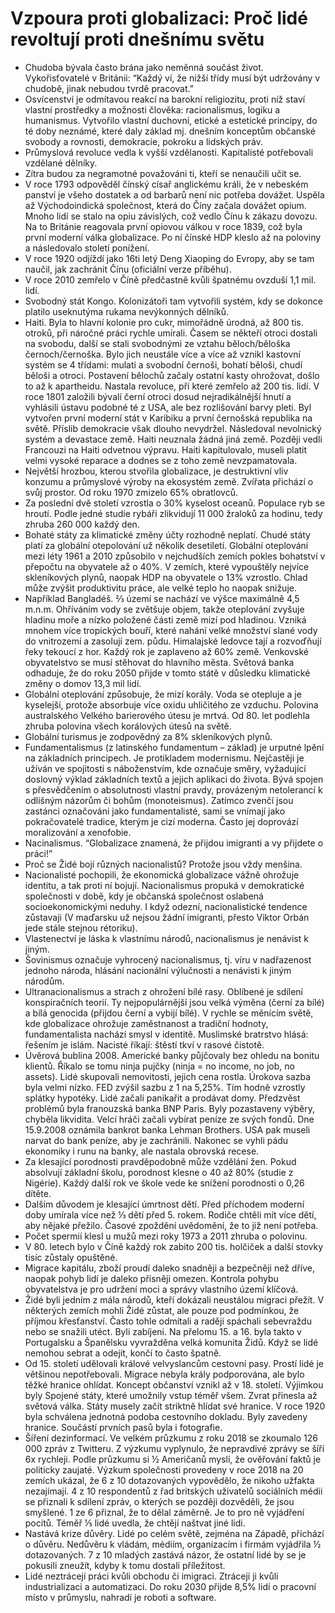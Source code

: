 # Vzpoura proti globalizaci: Proč lidé revoltují proti dnešnímu světu
* Chudoba bývala často brána jako neměnná součást život. Vykořisťovatelé v Británii: “Každý ví, že nižší třídy musí být udržovány v chudobě, jinak nebudou tvrdě pracovat.”
* Osvícenství je odmítavou reakcí na barokní religiozitu, proti níž staví vlastní prostředky a možnosti člověka: racionalismus, logiku a humanismus. Vytvořilo vlastní duchovní, etické a estetické principy, do té doby neznámé, které daly základ mj. dnešním konceptům občanské svobody a rovnosti, demokracie, pokroku a lidských práv.
* Průmyslová revoluce vedla k vyšší vzdělanosti. Kapitalisté potřebovali vzdělané dělníky.
* Zítra budou za negramotné považováni ti, kteří se nenaučili učit se.
* V roce 1793 odpověděl čínský císař anglickému králi, že v nebeském panství je všeho dostatek a od barbarů není nic potřeba dovážet. Uspěla až Východoindická společnost, která do Číny začala dovážet opium. Mnoho lidí se stalo na opiu závislých, což vedlo Čínu k zákazu dovozu. Na to Británie reagovala první opiovou válkou v roce 1839, což byla první moderní válka globalizace. Po ní čínské HDP kleslo až na poloviny a následovalo století ponížení.
* V roce 1920 odjíždí jako 16ti letý Deng Xiaoping do Evropy, aby se tam naučil, jak zachránit Čínu (oficiální verze příběhu).
* V roce 2010 zemřelo v Číně předčastně kvůli špatnému ovzduší 1,1 mil. lidí.
* Svobodný stát Kongo. Kolonizátoři tam vytvořili systém, kdy se dokonce platilo useknutýma rukama nevýkonných dělníků.
* Haiti. Byla to hlavní kolonie pro cukr, mimořádně úrodná, až 800 tis. otroků, při náročné práci rychle umírali. Časem se někteří otroci dostali na svobodu, další se stali svobodnými ze vztahu běloch/běloška černoch/černoška. Bylo jich neustále více a více až vznikl kastovní systém se 4 třídami: mulati a svobodní černoši, bohatí běloši, chudí běloši a otroci. Postavení bělochů začaly ostatní kasty ohrožovat, došlo to až k apartheidu. Nastala revoluce, při které zemřelo až 200 tis. lidí. V roce 1801 založili bývalí černí otroci dosud nejradikálnější hnutí a vyhlásili ústavu podobné té z USA, ale bez rozlišování barvy pleti. Byl vytvořen první moderní stát v Karibiku a první černošská republika na světě. Příslib demokracie však dlouho nevydržel. Následoval nevolnický systém a devastace země. Haiti neuznala žádná jiná země. Později vedli Francouzi na Haiti odvetnou výpravu. Haiti kapitulovalo, museli platit velmi vysoké reparace a dodnes se z toho země nevzpamatovala.
* Největší hrozbou, kterou stvořila globalizace, je destruktivní vliv konzumu a průmyslové výroby na ekosystém země. Zvířata přichází o svůj prostor. Od roku 1970 zmizelo 65% obratlovců.
* Za poslední dvě století vzrostla o 30% kyselost oceanů. Populace ryb se hroutí. Podle jedné studie rybáři zlikvidují 11 000 žraloků za hodinu, tedy zhruba 260 000 každý den.
* Bohaté státy za klimatické změny účty rozhodně neplatí. Chudé státy platí za globální otepolování už několik desetiletí. Globální oteplování mezi léty 1961 a 2010 způsobilo v nejchudších zemích pokles bohatství v přepočtu na obyvatele až o 40%. V zemích, které vypouštěly nejvíce skleníkových plynů, naopak HDP na obyvatele o 13% vzrostlo. Chlad může zvýšit produktivitu práce, ale velké teplo ho naopak snižuje.
* Například Bangladéš. ⅔ území se nachází ve výšce maximálně 4,5 m.n.m. Ohříváním vody se zvětšuje objem, takže oteplování zvyšuje hladinu moře a nízko položené části země mizí pod hladinou. Vzniká mnohem více tropických bouří, které nahání velké množství slané vody do vnitrozemí a zasolují zem. půdu. Himalajské ledovce tají a rozvoďňují řeky tekoucí z hor. Každý rok je zaplaveno až 60% země. Venkovské obyvatelstvo se musí stěhovat do hlavního města. Světová banka odhaduje, že do roku 2050 přijde v tomto státě v důsledku klimatické změny o domov 13,3 mil lidí.
* Globální oteplování způsobuje, že mizí korály. Voda se otepluje a je kyselejší, protože absorbuje více oxidu uhličitého ze vzduchu. Polovina australského Velkého barierového útesu je mrtvá. Od 80. let podlehla zhruba polovina všech korálových útesů na světě.
* Globální turismus je zodpovědný za 8% skleníkových plynů.
* Fundamentalismus (z latinského fundamentum – základ) je urputné lpění na základních principech. Je protikladem modernismu. Nejčastěji je užíván ve spojitosti s náboženstvím, kde označuje směry, vyžadující doslovný výklad základních textů a jejich aplikaci do života. Bývá spojen s přesvědčením o absolutnosti vlastní pravdy, provázeným netolerancí k odlišným názorům či bohům (monoteismus). Zatímco zvenčí jsou zastánci označováni jako fundamentalisté, sami se vnímají jako pokračovatelé tradice, kterým je cizí moderna. Často jej doprovází moralizování a xenofobie.
* Nacinalismus. “Globalizace znamená, že přijdou imigranti a vy přijdete o práci!”
* Proč se Židé bojí různých nacionalistů? Protože jsou vždy menšina.
* Nacionalisté pochopili, že ekonomická globalizace vážně ohrožuje identitu, a tak proti ní bojují. Nacionalismus propuká v demokratické společnosti v době, kdy je občanská společnost oslabená socioekonomickými neduhy. I když odezní, nacionalistické tendence zůstavaji (V maďarsku už nejsou žádní imigranti, přesto Viktor Orbán jede stále stejnou rétoriku).
* Vlastenectví je láska k vlastnímu národů, nacionalismus je nenávist k jiným.
* Šovinismus označuje vyhrocený nacionalismus, tj. víru v nadřazenost jednoho národa, hlásání nacionální výlučnosti a nenávisti k jiným národům.
* Ultranacionalismus a strach z ohrožení bílé rasy. Oblíbené je sdílení konspiračních teorií. Ty nejpopulárnější jsou velká výměna (černí za bílé) a bílá genocida (přijdou černí a vybijí bílé). V rychle se měnícím světě, kde globalizace ohrožuje zaměstnanost a tradiční hodnoty, fundamentalista nachází smysl v identitě. Muslimské bratrstvo hlásá: řešením je islám. Nacisté říkají: štěstí tkví v rasové čistotě.
* Úvěrová bublina 2008. Americké banky půjčovaly bez ohledu na bonitu klientů. Říkalo se tomu ninja pujčky (ninja = no income, no job, no assets). Lidé skupovali nemovitosti, jejich cena rostla. Úrokova sazba byla velmi nízko. FED zvýšil sazbu z 1 na 5,25%. Tím hodně vzrostly splátky hypotéky. Lidé začali panikařit a prodávat domy. Předzvěst problémů byla franouzská banka BNP Paris. Byly pozastaveny výběry, chyběla likvidita. Velcí hráči začali vybírat peníze ze svých fondů. Dne 15.9.2008 oznámila bankrot banka Lehman Brothers. USA pak museli narvat do bank peníze, aby je zachránili. Nakonec se vyhli pádu ekonomiky i runu na banky, ale nastala obrovská recese.
* Za klesající porodnosti pravděpodobně může vzdělání žen. Pokud absolvují základní školu, porodnost klesne o 40 až 80% (studie z Nigérie). Každý další rok ve škole vede ke snížení porodnosti o 0,26 dítěte.
* Dalším důvodem je klesající úmrtnost dětí. Před příchodem moderní doby umírala více než ⅓ dětí před 5. rokem. Rodiče chtěli mít více dětí, aby nějaké přežilo. Časové zpoždění uvědomění, že to již není potřeba.
* Počet spermií klesl u mužů mezi roky 1973 a 2011 zhruba o polovinu.
* V 80. letech bylo v Číně každý rok zabito 200 tis. holčiček a další stovky tisíc zůstaly opuštěné.
* Migrace kapitálu, zboží proudí daleko snadněji a bezpečněji než dříve, naopak pohyb lidí je daleko přísněji omezen. Kontrola pohybu obyvatelstva je pro udržení moci a správy vlastního území klíčová. 
* Židé byli jedním z mála národů, kteří dokázali neustálou migraci přežít. V některých zemích mohli Židé zůstat, ale pouze pod podmínkou, že příjmou křesťanství. Často tohle odmítali a raději spáchali sebevraždu nebo se snažili utéct. Byli zabíjeni. Na přelomu 15. a 16. byla takto v Portugalsku a Španělsku vyvražděna velká komunita Židů. Když se lidé nemohou sebrat a odejít, končí to často špatně.
* Od 15. století udělovali králové velvyslancům cestovní pasy. Prostí lidé je většinou nepotřebovali. Migrace nebyla krály podporována, ale bylo těžké hranice ohlídat. Koncept občanství vznikl až v 18. století. Výjimkou byly Spojené státy, které umožnily vstup téměř všem. Zvrat přinesla až světová válka. Státy musely začít striktně hlídat své hranice. V roce 1920 byla schválena jednotná podoba cestovního dokladu. Byly zavedeny hranice. Součástí prvních pasů byla i fotografie.
* Šíření dezinformací. Ve velkém průzkumu z roku 2018 se zkoumalo 126 000 zpráv z Twitteru. Z výzkumu vyplynulo, že nepravdivé zprávy se šíří 6x rychleji. Podle průzkumu si ½ Američanů myslí, že ověřování faktů je politicky zaujaté. Výzkum společnosti provedeny v roce 2018 na 20 zemích ukázal, že 6 z 10 dotazovaných vypovědělo, že nikoho užfakta nezajímají. 4 z 10 respondentů z řad britských uživatelů sociálních médii se přiznali k sdílení zpráv, o kterých se později dozvěděli, že jsou smyšlené. 1 ze 6 přiznal, že to dělal záměrně. Je to pro ně vyjádření pocitů. Téměř ⅕ lidé uvedla, že chtějí naštvat jiné lidi.
* Nastává krize důvěry. Lidé po celém světě, zejména na Západě, příchází o důvěru. Nedůvěru k vládám, médiím, organizacím i firmám vyjádřila ½ dotazovaných. 7 z 10 mladých zastává názor, že ostatní lidé by se je pokusili zneužít, kdyby k tomu dostali příležitost.
* Lidé neztrácejí práci kvůli obchodu či imigraci. Ztrácejí ji kvůli industrializaci a automatizaci. Do roku 2030 přijde 8,5% lidí o pracovní místo v průmyslu, nahradí je roboti a software.
